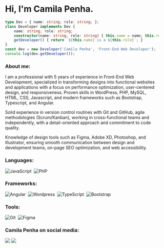 <!-- <img width='100px' height='100px' src='https://avatars.githubusercontent.com/u/45637296?v=4'/> -->

# Hi, I'm Camila Penha.

```typescript
type Dev = { name: string; role: string; };
class Developer implements Dev {
    name: string; role: string;
    constructor(name: string, role: string) { this.name = name; this.role = role; }
    getDeveloper() { return `${this.name} is a ${this.role}`; }
}
const dev = new Developer('Camila Penha', 'Front-End Web Developer');
console.log(dev.getDeveloper());
```

### About me:

<p>
  I am a professional with 5 years of experience in Front-End Web Development, specialized in transforming designs into functional websites and applications with a focus on performance optimization, user-centered design, and responsiveness. Proven skills in WordPress, PHP, MySQL, HTML, CSS, Javascript, and modern frameworks such as Bootstrap, Typescript, and Angular.
</p>

<p>
  Solid experience in version control routines with Git and GitHub, agile methodologies (Scrum/Kanban), working in cross-functional teams and independently, with a detail-oriented approach and commitment to code quality.
</p>

<p>
  Knowledge of design tools such as Figma, Adobe XD, Photoshop, and Illustrator, ensuring smooth communication between design and development teams, on-page SEO optimization, and web accessibility.
</p>

### Languages:

![JavaScript](https://img.shields.io/badge/javascript-%2320232a.svg?style=for-the-badge&logo=javascript&logoColor=%23F7DF1E)&nbsp;
![PHP](https://img.shields.io/badge/php-%2320232a.svg?style=for-the-badge&logo=php&logoColor=%23007ACC)&nbsp;

### Frameworks:

![Angular](https://img.shields.io/badge/angular-%2320232a.svg?style=for-the-badge&logo=angular&logoColor=red)&nbsp;
![Wordpress](https://img.shields.io/badge/wordpress-%2320232a?style=for-the-badge&logo=wordpress&logoColor=%23007ACC)&nbsp;
![TypeScript](https://img.shields.io/badge/typescript-%2320232a.svg?style=for-the-badge&logo=typescript&logoColor=%23007ACC)&nbsp;
![Bootstrap](https://img.shields.io/badge/bootstrap-%2320232a.svg?style=for-the-badge&logo=bootstrap&logoColor=purple)&nbsp;

### Tools:

![Git](https://img.shields.io/badge/git-%2320232a.svg?style=for-the-badge&logo=git&logoColor=%23F05033)&nbsp;
![Figma](https://img.shields.io/badge/figma-%2320232a.svg?style=for-the-badge&logo=figma&logoColor=pink)&nbsp;

### Camila Penha on social media:

<a href="https://www.linkedin.com/in/camila-penha-ab0a3555/"><img src="https://img.shields.io/badge/-Camila_Penha-BB3186?style=for-the-badge&logo=Linkedin&logoColor=white"/></a>
<a href="mailto:camilaspenha@gmail.com.com"><img src="https://img.shields.io/badge/-camilaspenha@gmail.com-BB3186?style=for-the-badge&logo=microsoft-outlook&logoColor=white"/></a>

<!--
**camilaspenha/camilaspenha** is a ✨ _special_ ✨ repository because its `README.md` (this file) appears on your GitHub profile.

Here are some ideas to get you started:

- 🔭 I’m currently working on ...
- 🌱 I’m currently learning ...
- 👯 I’m looking to collaborate on ...
- 🤔 I’m looking for help with ...
- 💬 Ask me about ...
- 📫 How to reach me: ...
- 😄 Pronouns: ...
- ⚡ Fun fact: ...
-->
